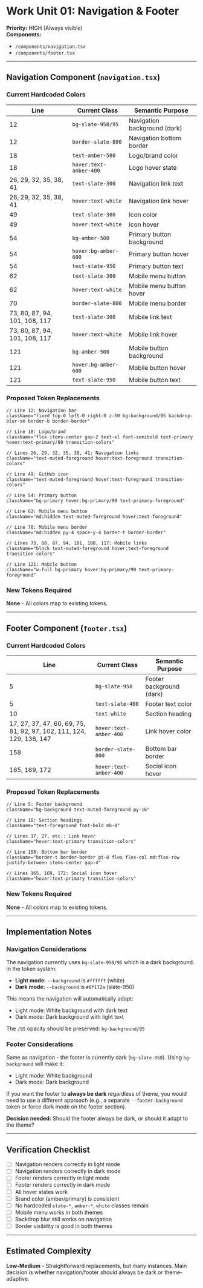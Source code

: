 # Work Unit 01: Navigation & Footer

**Priority:** HIGH (Always visible)  
**Components:**
- `/components/navigation.tsx`
- `/components/footer.tsx`

---

## Navigation Component (`navigation.tsx`)

### Current Hardcoded Colors

| Line | Current Class | Semantic Purpose |
|------|---------------|------------------|
| 12 | `bg-slate-950/95` | Navigation background (dark) |
| 12 | `border-slate-800` | Navigation bottom border |
| 18 | `text-amber-500` | Logo/brand color |
| 18 | `hover:text-amber-400` | Logo hover state |
| 26, 29, 32, 35, 38, 41 | `text-slate-300` | Navigation link text |
| 26, 29, 32, 35, 38, 41 | `hover:text-white` | Navigation link hover |
| 49 | `text-slate-300` | Icon color |
| 49 | `hover:text-white` | Icon hover |
| 54 | `bg-amber-500` | Primary button background |
| 54 | `hover:bg-amber-600` | Primary button hover |
| 54 | `text-slate-950` | Primary button text |
| 62 | `text-slate-300` | Mobile menu button |
| 62 | `hover:text-white` | Mobile menu button hover |
| 70 | `border-slate-800` | Mobile menu border |
| 73, 80, 87, 94, 101, 108, 117 | `text-slate-300` | Mobile link text |
| 73, 80, 87, 94, 101, 108, 117 | `hover:text-white` | Mobile link hover |
| 121 | `bg-amber-500` | Mobile button background |
| 121 | `hover:bg-amber-600` | Mobile button hover |
| 121 | `text-slate-950` | Mobile button text |

### Proposed Token Replacements

```tsx
// Line 12: Navigation bar
className="fixed top-0 left-0 right-0 z-50 bg-background/95 backdrop-blur-sm border-b border-border"

// Line 18: Logo/brand
className="flex items-center gap-2 text-xl font-semibold text-primary hover:text-primary/80 transition-colors"

// Lines 26, 29, 32, 35, 38, 41: Navigation links
className="text-muted-foreground hover:text-foreground transition-colors"

// Line 49: GitHub icon
className="text-muted-foreground hover:text-foreground transition-colors"

// Line 54: Primary button
className="bg-primary hover:bg-primary/90 text-primary-foreground"

// Line 62: Mobile menu button
className="md:hidden text-muted-foreground hover:text-foreground"

// Line 70: Mobile menu border
className="md:hidden py-4 space-y-4 border-t border-border"

// Lines 73, 80, 87, 94, 101, 108, 117: Mobile links
className="block text-muted-foreground hover:text-foreground transition-colors"

// Line 121: Mobile button
className="w-full bg-primary hover:bg-primary/90 text-primary-foreground"
```

### New Tokens Required

**None** - All colors map to existing tokens.

---

## Footer Component (`footer.tsx`)

### Current Hardcoded Colors

| Line | Current Class | Semantic Purpose |
|------|---------------|------------------|
| 5 | `bg-slate-950` | Footer background (dark) |
| 5 | `text-slate-400` | Footer text color |
| 10 | `text-white` | Section heading |
| 17, 27, 37, 47, 60, 69, 75, 81, 92, 97, 102, 111, 124, 129, 138, 147 | `hover:text-amber-400` | Link hover color |
| 158 | `border-slate-800` | Bottom bar border |
| 165, 169, 172 | `hover:text-amber-400` | Social icon hover |

### Proposed Token Replacements

```tsx
// Line 5: Footer background
className="bg-background text-muted-foreground py-16"

// Line 10: Section headings
className="text-foreground font-bold mb-4"

// Lines 17, 27, etc.: Link hover
className="hover:text-primary transition-colors"

// Line 158: Bottom bar border
className="border-t border-border pt-8 flex flex-col md:flex-row justify-between items-center gap-4"

// Lines 165, 169, 172: Social icon hover
className="hover:text-primary transition-colors"
```

### New Tokens Required

**None** - All colors map to existing tokens.

---

## Implementation Notes

### Navigation Considerations

The navigation currently uses `bg-slate-950/95` which is a dark background. In the token system:
- **Light mode:** `--background` is `#ffffff` (white)
- **Dark mode:** `--background` is `#0f172a` (slate-950)

This means the navigation will automatically adapt:
- Light mode: White background with dark text
- Dark mode: Dark background with light text

The `/95` opacity should be preserved: `bg-background/95`

### Footer Considerations

Same as navigation - the footer is currently dark (`bg-slate-950`). Using `bg-background` will make it:
- Light mode: White background
- Dark mode: Dark background

If you want the footer to **always be dark** regardless of theme, you would need to use a different approach (e.g., a separate `--footer-background` token or force dark mode on the footer section).

**Decision needed:** Should the footer always be dark, or should it adapt to the theme?

---

## Verification Checklist

- [ ] Navigation renders correctly in light mode
- [ ] Navigation renders correctly in dark mode
- [ ] Footer renders correctly in light mode
- [ ] Footer renders correctly in dark mode
- [ ] All hover states work
- [ ] Brand color (amber/primary) is consistent
- [ ] No hardcoded `slate-*`, `amber-*`, `white` classes remain
- [ ] Mobile menu works in both themes
- [ ] Backdrop blur still works on navigation
- [ ] Border visibility is good in both themes

---

## Estimated Complexity

**Low-Medium** - Straightforward replacements, but many instances. Main decision is whether navigation/footer should always be dark or theme-adaptive.
